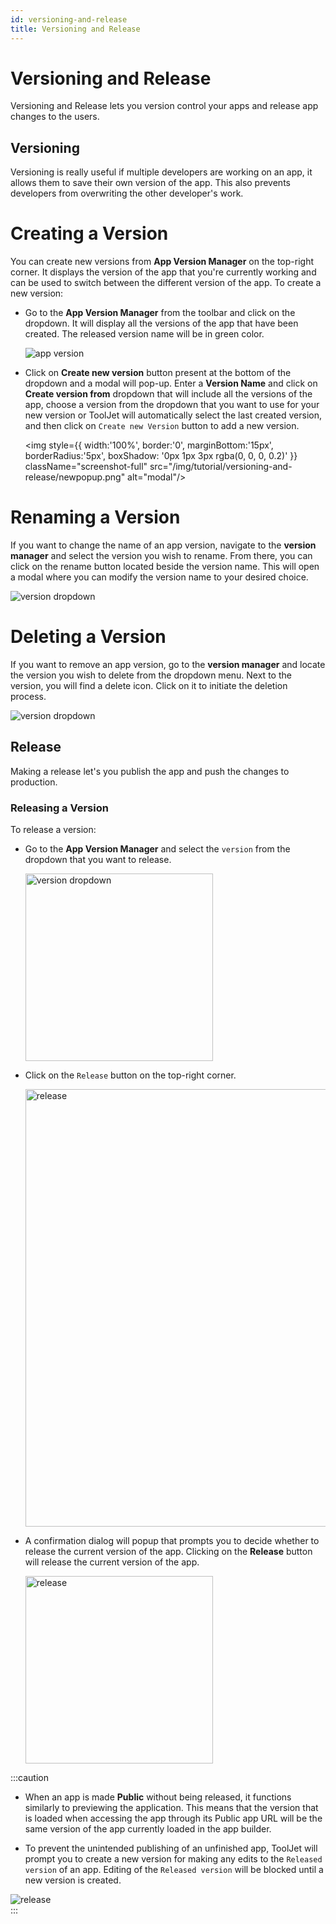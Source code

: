 ```yaml
---
id: versioning-and-release
title: Versioning and Release
---
```


# Versioning and Release

Versioning and Release lets you version control your apps and release app changes to the users. 

<div>

## Versioning

Versioning is really useful if multiple developers are working on an app, it allows them to save their own version of the app. This also prevents developers from overwriting the other developer's work. 

</div>

<div>

##
# Creating a Version

You can create new versions from **App Version Manager** on the top-right corner. It displays the version of the app that you're currently working and can be used to switch between the different version of the app. To create a new version:

- Go to the **App Version Manager** from the toolbar and click on the dropdown. It will display all the versions of the app that have been created. The released version name will be in green color.
  <div style={{textAlign: 'center'}}>

  <img className="screenshot-full" src="/img/tutorial/versioning-and-release/releasev25.png" alt="app version"/>

  </div>

- Click on **Create new version** button present at the bottom of the dropdown and a modal will pop-up. Enter a **Version Name** and click on **Create version from** dropdown that will include all the versions of the app, choose a version from the dropdown that you want to use for your new version or ToolJet will automatically select the last created version, and then click on `Create new Version` button to add a new version.
  <div style={{textAlign: 'center'}}>

  <img style={{ width:'100%', border:'0', marginBottom:'15px', borderRadius:'5px', boxShadow: '0px 1px 3px rgba(0, 0, 0, 0.2)' }} className="screenshot-full" src="/img/tutorial/versioning-and-release/newpopup.png" alt="modal"/>

  </div>

</div>

<div>

##
# Renaming a Version

If you want to change the name of an app version, navigate to the **version manager** and select the version you wish to rename. From there, you can click on the rename button located beside the version name. This will open a modal where you can modify the version name to your desired choice.

<div style={{textAlign: 'center'}}>

<img className="screenshot-full" src="/img/tutorial/versioning-and-release/editv.png" alt="version dropdown" />

</div>

</div>

<div>

##
# Deleting a Version

If you want to remove an app version, go to the **version manager** and locate the version you wish to delete from the dropdown menu. Next to the version, you will find a delete icon. Click on it to initiate the deletion process.

<div style={{textAlign: 'center'}}>

<img className="screenshot-full" src="/img/tutorial/versioning-and-release/deletev.png" alt="version dropdown" />

</div>

</div>

<div>

## Release

Making a release let's you publish the app and push the changes to production.

### Releasing a Version

To release a version:

- Go to the **App Version Manager** and select the `version` from the dropdown that you want to release.
  <div style={{textAlign: 'center'}}>

  <img  className="screenshot-full" src="/img/tutorial/versioning-and-release/versiondropdownv2.png" alt="version dropdown" width="300" />

  </div>

- Click on the `Release` button on the top-right corner.
  <div style={{textAlign: 'center'}}>

  <img className="screenshot-full" src="/img/tutorial/versioning-and-release/releasev2.png" alt="release" width="700"/>

  </div>

- A confirmation dialog will popup that prompts you to decide whether to release the current version of the app. Clicking on the **Release** button will release the current version of the app.
  <div style={{textAlign: 'center'}}>

  <img className="screenshot-full" src="/img/tutorial/versioning-and-release/confirm.png" alt="release" width="300"/>

  </div>


:::caution
- When an app is made **Public** without being released, it functions similarly to previewing the application. This means that the version that is loaded when accessing the app through its Public app URL will be the same version of the app currently loaded in the app builder.

- To prevent the unintended publishing of an unfinished app, ToolJet will prompt you to create a new version for making any edits to the `Released version` of an app. Editing of the `Released version` will be blocked until a new version is created.

<div style={{textAlign: 'center'}}>

<img className="screenshot-full" src="/img/tutorial/versioning-and-release/releasepopup.gif" alt="release" />

</div>
:::

</div>